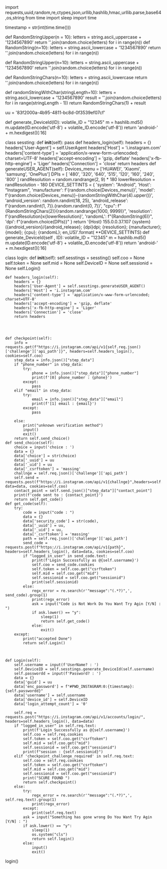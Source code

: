 import requests,uuid,random,re,ctypes,json,urllib,hashlib,hmac,urllib.parse,base64,os,string
from time import sleep
import time




timestamp = str(int(time.time()))

def RandomStringUpper(n = 10):
    letters = string.ascii_uppercase + '1234567890'
    return ''.join(random.choice(letters) for i in range(n))
def RandomString(n=10):
    letters = string.ascii_lowercase + '1234567890'
    return ''.join(random.choice(letters) for i in range(n))


def RandomStringUpper(n=10):
    letters = string.ascii_uppercase + '1234567890'
    return ''.join(random.choice(letters) for i in range(n))


def RandomStringChars(n=10):
    letters = string.ascii_lowercase
    return ''.join(random.choice(letters) for i in range(n))


def randomStringWithChar(stringLength=10):
    letters = string.ascii_lowercase + '1234567890'
    result = ''.join(random.choice(letters) for i in range(stringLength - 1))
    return RandomStringChars(1) + result


uu = '83f2000a-4b95-4811-bc8d-0f3539ef07cf'


def generate_DeviceId(ID):
        volatile_ID = "12345"
        m = hashlib.md5()
        m.update(ID.encode('utf-8') + volatile_ID.encode('utf-8'))
        return 'android-' + m.hexdigest()[:16]


class sessting:
    def __init__(self):
        pass
    def headers_login(self):
        headers = {}
        headers['User-Agent'] = self.UserAgent
        headers['Host'] = 'i.instagram.com'
        headers['content-type'] = 'application/x-www-form-urlencoded; charset=UTF-8'
        headers['accept-encoding'] = 'gzip, deflate'
        headers['x-fb-http-engine'] = 'Liger'
        headers['Connection'] = 'close'
        return headers
    def generateUSER_AGENT(self):
        Devices_menu = ['HUAWEI', 'Xiaomi', 'samsung', 'OnePlus']
        DPIs = [
            '480', '320', '640', '515', '120', '160', '240', '800'
        ]
        randResolution = random.randrange(2, 9) * 180
        lowerResolution = randResolution - 180
        DEVICE_SETTINTS = {
            'system': "Android",
            'Host': "Instagram",
            'manufacturer': f'{random.choice(Devices_menu)}',
            'model': f'{random.choice(Devices_menu)}-{randomStringWithChar(4).upper()}',
            'android_version': random.randint(18, 25),
            'android_release': f'{random.randint(1, 7)}.{random.randint(0, 7)}',
            "cpu": f"{RandomStringChars(2)}{random.randrange(1000, 9999)}",
            'resolution': f'{randResolution}x{lowerResolution}',
            'randomL': f"{RandomString(6)}",
            'dpi': f"{random.choice(DPIs)}"
        }
        return '{Host} 155.0.0.37.107 {system} ({android_version}/{android_release}; {dpi}dpi; {resolution}; {manufacturer}; {model}; {cpu}; {randomL}; en_US)'.format(
            **DEVICE_SETTINTS)
    def generate_DeviceId(self , ID):
        volatile_ID = "12345"
        m = hashlib.md5()
        m.update(ID.encode('utf-8') + volatile_ID.encode('utf-8'))
        return 'android-' + m.hexdigest()[:16]
    

class login:
    def __init__(self):
        self.sesstings = sessting()
        self.coo = None
        self.token = None
        self.mid = None
        self.DeviceID = None
        self.sessionid = None
        self.Login()
    
    
    def headers_login(self):
        headers = {}
        headers['User-Agent'] = self.sesstings.generateUSER_AGENT()
        headers['Host'] = 'i.instagram.com'
        headers['content-type'] = 'application/x-www-form-urlencoded; charset=UTF-8'
        headers['accept-encoding'] = 'gzip, deflate'
        headers['x-fb-http-engine'] = 'Liger'
        headers['Connection'] = 'close'
        return headers
        
        
        
        
    def checkpoint(self):
        info = requests.get(f"https://i.instagram.com/api/v1{self.req.json()['challenge']['api_path']}", headers=self.headers_login(), cookies=self.coo)
        step_data = info.json()["step_data"]
        if "phone_number" in step_data:
            try:
                phone = info.json()["step_data"]["phone_number"]
                print(f'[0] phone_number : {phone}')
            except:
                pass
        elif "email" in step_data:
            try:
                email = info.json()["step_data"]["email"]
                print(f'[1] email : {email}')
            except:
                pass

        else:
            print("unknown verification method")
            input()
            exit()
        return self.send_choice()
    def send_choice(self):
        choice = input('choice : ')
        data = {}
        data['choice'] = str(choice)
        data['_uuid'] = uu
        data['_uid'] = uu
        data['_csrftoken'] = 'massing'
        challnge = self.req.json()['challenge']['api_path']
        self.send = requests.post(f"https://i.instagram.com/api/v1{challnge}",headers=self.headers_login(), data=data, cookies=self.coo)
        contact_point = self.send.json()["step_data"]["contact_point"]
        print(f'code sent to : {contact_point}')
        return self.get_code()
    def get_code(self):
        try:
            code = input("code : ")
            data = {}
            data['security_code'] = str(code),
            data['_uuid'] = uu,
            data['_uid'] = uu,
            data['_csrftoken'] = 'massing'
            path = self.req.json()['challenge']['api_path']
            send_code = requests.post(f"https://i.instagram.com/api/v1{path}", headers=self.headers_login(), data=data, cookies=self.coo)
            if "logged_in_user" in send_code.text:
                print(f'Login Successfully as @{self.username}')
                self.coo = send_code.cookies
                self.token = self.coo.get("csrftoken")
                self.mid = self.coo.get("mid")
                self.sessionid = self.coo.get("sessionid")
                print(self.sessionid)
            else:
                regx_error = re.search(r'"message":"(.*?)",', send_code).group(1)
                print(regx_error)
                ask = input("Code is Not Work Do You Want Try Agin [Y/N] : ")
                if ask.lower() == "y":
                    sleep(1)
                    return self.get_code()
                else:
                    exit()
        except:
            print("accepted Done")
            return self.Login()

        
        
    def Login(self):
        self.username = input(f'UserName? : ')
        self.DeviceID = self.sesstings.generate_DeviceId(self.username)
        self.passwordd = input(f'Password? : ')
        data = {}
        data['guid'] = uu
        data['enc_password'] = f"#PWD_INSTAGRAM:0:{timestamp}:{self.passwordd}"
        data['username'] = self.username
        data['device_id'] = self.DeviceID
        data['login_attempt_count'] = '0'

        self.req = requests.post("https://i.instagram.com/api/v1/accounts/login/", headers=self.headers_login(), data=data)
        if "logged_in_user" in self.req.text:
            print(f'Login Successfully as @{self.username}')
            self.coo = self.req.cookies
            self.token = self.coo.get("csrftoken")
            self.mid = self.coo.get("mid")
            self.sessionid = self.coo.get("sessionid")
            print(f"session : {self.sessionid}")
        elif 'checkpoint_challenge_required' in self.req.text:
            self.coo = self.req.cookies
            self.token = self.coo.get("csrftoken")
            self.mid = self.coo.get("mid")
            self.sessionid = self.coo.get("sessionid")
            print("SCURE FOUND ")
            return self.checkpoint()
        else:
            try:
                regx_error = re.search(r'"message":"(.*?)",', self.req.text).group(1)
                print(regx_error)
            except:
                print(self.req.text)
            ask = input("Something has gone wrong Do You Want Try Agin [Y/N] : ")
            if ask.lower() == "y":
                sleep(1)
                os.system("cls")
                return self.login()
            else:
                input()
                exit()

login()
